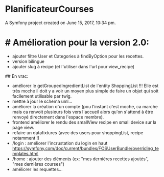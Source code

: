 PlanificateurCourses
====================

A Symfony project created on June 15, 2017, 10:34 pm.

# # Amélioration pour la version 2.0:
- ajouter filtre User et Categories à findByOption pour les recettes.
- version bilingue
- ajouter slug à recipe (et l'utiliser dans l'url pour view_recipe)

## En vrac:

- améliorer le getGroupedIngredientList de l'entity ShoppingList !!! Elle est très moche il doit y a voir un moyen plus simple de faire un objet qui soit facilement utilisable par twig.
- mettre à jour le schema uml...
- améliorer la création d'un compte (pou l'instant c'est moche, ca marche mais ca renvoit plusieurs fois vers l'accueil alors qu'on s'attend à être renvoyé directement dans l'espace membre).
- frontend améliorer le rendu des smallView recipe en small device sur la page view.
- refaire un datafixtures (avec des users pour shoppingList, recipe notamment !)
- /login : améliorer l'incrustation du login en haut https://symfony.com/doc/current/bundles/FOSUserBundle/overriding_templates.html
- /home : ajouter des éléments (ex: "mes dernières recettes ajoutés", "mes dernières courses")
- améliorer les requettes...

